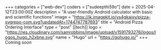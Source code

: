 +++
categories = ["web-dev"]
coders = ["sudeepthi59o"]
date = 2025-04-12T23:00:00Z
description = "A user-friendly Android calculator with basic and scientific functions"
image = "https://ik.imagekit.io/ys4gkaixy/pizza-svgrepo-com.svg?updatedAt=1744747787693"
title = "Android Pizza Ordering Interface"
type = "post"
[[tech]]
logo = "https://res.cloudinary.com/samrobbins/image/upload/v1591793276/logos/logos_hugo_h2xbne.svg"
name = "Hugo"
url = "https://gohugo.io/"
+++
Coming soon